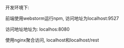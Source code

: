 开发环境下:

前端使用webstorm运行npm, 访问地址为localhost:9527

访问地址地址为: localhos:8080

使用nginx聚合访问, localhost和localhost/rest
